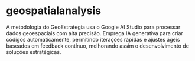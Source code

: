 # geospatialanalysis
A metodologia do GeoEstrategia usa o Google AI Studio para processar dados geoespaciais com alta precisão. Emprega IA generativa para criar códigos automaticamente, permitindo iterações rápidas e ajustes ágeis baseados em feedback contínuo, melhorando assim o desenvolvimento de soluções estratégicas.
